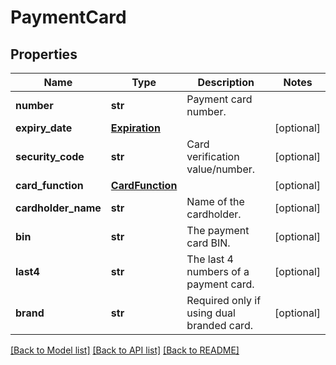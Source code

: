 # PaymentCard

## Properties
Name | Type | Description | Notes
------------ | ------------- | ------------- | -------------
**number** | **str** | Payment card number. | 
**expiry_date** | [**Expiration**](Expiration.md) |  | [optional] 
**security_code** | **str** | Card verification value/number. | [optional] 
**card_function** | [**CardFunction**](CardFunction.md) |  | [optional] 
**cardholder_name** | **str** | Name of the cardholder. | [optional] 
**bin** | **str** | The payment card BIN. | [optional] 
**last4** | **str** | The last 4 numbers of a payment card. | [optional] 
**brand** | **str** | Required only if using dual branded card. | [optional] 

[[Back to Model list]](../README.md#documentation-for-models) [[Back to API list]](../README.md#documentation-for-api-endpoints) [[Back to README]](../README.md)


